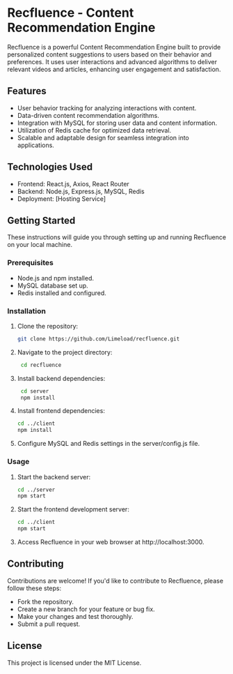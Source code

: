 # Recfluence - Content Recommendation Engine

Recfluence is a powerful Content Recommendation Engine built to provide personalized content suggestions to users based on their behavior and preferences. It uses user interactions and advanced algorithms to deliver relevant videos and articles, enhancing user engagement and satisfaction.

## Features

- User behavior tracking for analyzing interactions with content.
- Data-driven content recommendation algorithms.
- Integration with MySQL for storing user data and content information.
- Utilization of Redis cache for optimized data retrieval.
- Scalable and adaptable design for seamless integration into applications.

## Technologies Used

- Frontend: React.js, Axios, React Router
- Backend: Node.js, Express.js, MySQL, Redis
- Deployment: [Hosting Service]

## Getting Started

These instructions will guide you through setting up and running Recfluence on your local machine.

### Prerequisites

- Node.js and npm installed.
- MySQL database set up.
- Redis installed and configured.

### Installation

1. Clone the repository:

   ```bash
   git clone https://github.com/Limeload/recfluence.git
   ```


2. Navigate to the project directory:

   ```bash
    cd recfluence
   ```

3. Install backend dependencies:

   ```bash
    cd server
    npm install
    ```

4. Install frontend dependencies:

   ```bash
   cd ../client
   npm install
   ```

5. Configure MySQL and Redis settings in the server/config.js file.

### Usage

1. Start the backend server:

   ```bash
   cd ../server
   npm start
   ```

2. Start the frontend development server:

   ```bash
   cd ../client
   npm start
   ```

3. Access Recfluence in your web browser at http://localhost:3000.

## Contributing

Contributions are welcome! If you'd like to contribute to Recfluence, please follow these steps:

* Fork the repository.
* Create a new branch for your feature or bug fix.
* Make your changes and test thoroughly.
* Submit a pull request.

## License
This project is licensed under the MIT License.






